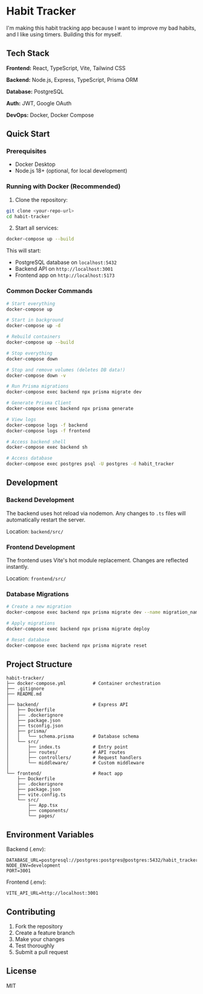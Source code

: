 # Habit Tracker

I'm making this habit tracking app because I want to improve my bad habits, and I like using timers. Building this for myself.

## Tech Stack

**Frontend:** React, TypeScript, Vite, Tailwind CSS

**Backend:** Node.js, Express, TypeScript, Prisma ORM

**Database:** PostgreSQL

**Auth:** JWT, Google OAuth

**DevOps:** Docker, Docker Compose

## Quick Start

### Prerequisites
- Docker Desktop
- Node.js 18+ (optional, for local development)

### Running with Docker (Recommended)

1. Clone the repository:
```bash
git clone <your-repo-url>
cd habit-tracker
```

2. Start all services:
```bash
docker-compose up --build
```

This will start:
- PostgreSQL database on `localhost:5432`
- Backend API on `http://localhost:3001`
- Frontend app on `http://localhost:5173`

### Common Docker Commands

```bash
# Start everything
docker-compose up

# Start in background
docker-compose up -d

# Rebuild containers
docker-compose up --build

# Stop everything
docker-compose down

# Stop and remove volumes (deletes DB data!)
docker-compose down -v

# Run Prisma migrations
docker-compose exec backend npx prisma migrate dev

# Generate Prisma Client
docker-compose exec backend npx prisma generate

# View logs
docker-compose logs -f backend
docker-compose logs -f frontend

# Access backend shell
docker-compose exec backend sh

# Access database
docker-compose exec postgres psql -U postgres -d habit_tracker
```

## Development

### Backend Development

The backend uses hot reload via nodemon. Any changes to `.ts` files will automatically restart the server.

Location: `backend/src/`

### Frontend Development

The frontend uses Vite's hot module replacement. Changes are reflected instantly.

Location: `frontend/src/`

### Database Migrations

```bash
# Create a new migration
docker-compose exec backend npx prisma migrate dev --name migration_name

# Apply migrations
docker-compose exec backend npx prisma migrate deploy

# Reset database
docker-compose exec backend npx prisma migrate reset
```

## Project Structure

```
habit-tracker/
├── docker-compose.yml          # Container orchestration
├── .gitignore
├── README.md
│
├── backend/                    # Express API
│   ├── Dockerfile
│   ├── .dockerignore
│   ├── package.json
│   ├── tsconfig.json
│   ├── prisma/
│   │   └── schema.prisma       # Database schema
│   └── src/
│       ├── index.ts            # Entry point
│       ├── routes/             # API routes
│       ├── controllers/        # Request handlers
│       └── middleware/         # Custom middleware
│
└── frontend/                   # React app
    ├── Dockerfile
    ├── .dockerignore
    ├── package.json
    ├── vite.config.ts
    └── src/
        ├── App.tsx
        ├── components/
        └── pages/
```

## Environment Variables

Backend (.env):
```env
DATABASE_URL=postgresql://postgres:postgres@postgres:5432/habit_tracker
NODE_ENV=development
PORT=3001
```

Frontend (.env):
```env
VITE_API_URL=http://localhost:3001
```

## Contributing

1. Fork the repository
2. Create a feature branch
3. Make your changes
4. Test thoroughly
5. Submit a pull request

## License

MIT
